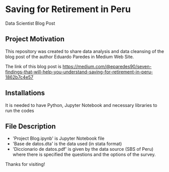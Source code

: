 # Saving for Retirement in Peru
Data Scientist Blog Post

## Project Motivation

This repository was created to share data analysis and data cleansing of the blog post of the author Eduardo Paredes in Medium Web Site.

The link of this blog post is https://medium.com/@eparedes90/seven-findings-that-will-help-you-understand-saving-for-retirement-in-peru-1862b7c4e57

## Installations

It is needed to have Python, Jupyter Notebook and necessary libraries to run the codes

## File Description

* 'Project Blog.ipynb' is Jupyter Notebook file
* 'Base de datos.dta' is the data used (in stata format)
* 'Diccionario de datos.pdf' is given by the data source (SBS of Peru) where there is specified the questions and the options of the survey.

Thanks for visiting!
